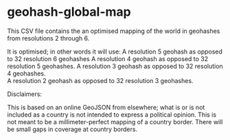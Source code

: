 # geohash-global-map
This CSV file contains the an optimised mapping of the world in geohashes from resolutions 2 through 6.

It is optimised; in other words it will use:
  A resolution 5 geohash as opposed to 32 resolution 6 geohashes
  A resolution 4 geohash as opposed to 32 resolution 5 geohashes.
  A resolution 3 geohash as opposed to 32 resolution 4 geohashes.  
  A resolution 2 geohash as opposed to 32 resolution 3 geohashes.

Disclaimers:

  This is based on an online GeoJSON from elsewhere; what is or is not included as a country is not intended to express a political opinion.
  This is not meant to be a millimeter-perfect mapping of a country border. There will be small gaps in coverage at country borders.
